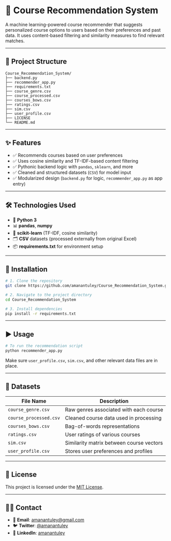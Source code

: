 
# 🎯 Course Recommendation System

A machine learning-powered course recommender that suggests personalized course options to users based on their preferences and past data. It uses content-based filtering and similarity measures to find relevant matches.

---

## 📁 Project Structure

```
Course_Recommendation_System/
├── backend.py
├── recommender_app.py
├── requirements.txt
├── course_genre.csv
├── course_processed.csv
├── courses_bows.csv
├── ratings.csv
├── sim.csv
├── user_profile.csv
├── LICENSE
└── README.md
```

---

## ✨ Features

* ✅ Recommends courses based on user preferences
* ✅ Uses cosine similarity and TF-IDF-based content filtering
* ✅ Pythonic backend logic with `pandas`, `sklearn`, and more
* ✅ Cleaned and structured datasets (`CSV`) for model input
* ✅ Modularized design (`backend.py` for logic, `recommender_app.py` as app entry)

---

## 🛠 Technologies Used

* 🐍 **Python 3**
* 📊 **pandas**, **numpy**
* 🤖 **scikit-learn** (TF-IDF, cosine similarity)
* 🗂️ **CSV** datasets (processed externally from original Excel)
* 📦 **requirements.txt** for environment setup

---

## 🚀 Installation

```bash
# 1. Clone the repository
git clone https://github.com/amanantuley/Course_Recommendation_System.git

# 2. Navigate to the project directory
cd Course_Recommendation_System

# 3. Install dependencies
pip install -r requirements.txt
```

---

## ▶️ Usage

```bash
# To run the recommendation script
python recommender_app.py
```

Make sure `user_profile.csv`, `sim.csv`, and other relevant data files are in place.

---

## 🧾 Datasets

| File Name              | Description                              |
| ---------------------- | ---------------------------------------- |
| `course_genre.csv`     | Raw genres associated with each course   |
| `course_processed.csv` | Cleaned course data used in processing   |
| `courses_bows.csv`     | Bag-of-words representations             |
| `ratings.csv`          | User ratings of various courses          |
| `sim.csv`              | Similarity matrix between course vectors |
| `user_profile.csv`     | Stores user preferences and profiles     |

---

## 📜 License

This project is licensed under the [MIT License](./LICENSE).

---

## 🙋‍♂️ Contact

* 📧 **Email**: [amanantuley@gmail.com](mailto:amanantuley@gmail.com)
* 🐦 **Twitter**: [@amanantuley](https://twitter.com/amanantuley)
* 🔗 **LinkedIn**: [amanantuley](https://linkedin.com/in/amanantuley)
